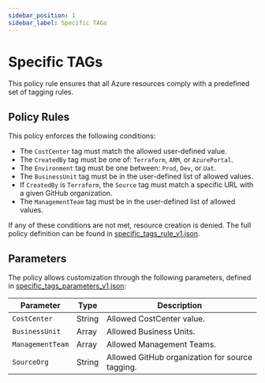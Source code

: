 ```yaml
---
sidebar_position: 1
sidebar_label: Specific TAGs
---
```


# Specific TAGs

This policy rule ensures that all Azure resources comply with a predefined set of tagging rules.

## Policy Rules

This policy enforces the following conditions:

- The `CostCenter` tag must match the allowed user-defined value.
- The `CreatedBy` tag must be one of: `Terraform`, `ARM`, or `AzurePortal`.
- The `Environment` tag must be one between: `Prod`, `Dev`, or `Uat`.
- The `BusinessUnit` tag must be in the user-defined list of allowed values.
- If `CreatedBy` is `Terraform`, the `Source` tag must match a specific URL with a given GitHub organization.
- The `ManagementTeam` tag must be in the user-defined list of allowed values.

If any of these conditions are not met, resource creation is denied.
The full policy definition can be found in [specific_tags_rule_v1.json](https://github.com/pagopa/dx/blob/main/infra/policy/_policy_rules/specific_tags_rule_v1.json).

## Parameters

The policy allows customization through the following parameters, defined in [specific_tags_parameters_v1.json](https://github.com/pagopa/dx/blob/main/infra/policy/_policy_rules/specific_tags_parameters_v1.json):

| Parameter       | Type   | Description                                           |
|---------------|------|---------------------------------------------------|
| `CostCenter`   | String | Allowed CostCenter value.                         |
| `BusinessUnit` | Array  | Allowed Business Units.                           |
| `ManagementTeam` | Array  | Allowed Management Teams.                         |
| `SourceOrg`    | String | Allowed GitHub organization for source tagging. |
